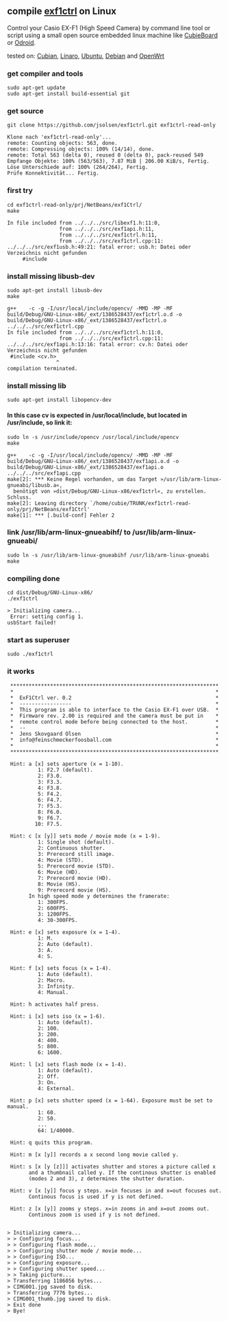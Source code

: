 ## compile [exf1ctrl](https://github.com/jsolsen/exf1ctrl) on Linux

Control your Casio EX-F1 (High Speed Camera) by command line tool or script using a small open source embedded linux machine like [CubieBoard](http://cubieboard.org) or [Odroid](http://www.hardkernel.com).

tested on: [Cubian](http://www.cubian.org), [Linaro](http://www.linaro.org), [Ubuntu](http://www.ubuntu.com), [Debian](http://www.debian.org/) and [OpenWrt](http://www.openwrt.org/)

### get compiler and tools 
```
sudo apt-get update
sudo apt-get install build-essential git
```

### get source

```
git clone https://github.com/jsolsen/exf1ctrl.git exf1ctrl-read-only
```

```console
Klone nach 'exf1ctrl-read-only'...
remote: Counting objects: 563, done.
remote: Compressing objects: 100% (14/14), done.
remote: Total 563 (delta 0), reused 0 (delta 0), pack-reused 549
Empfange Objekte: 100% (563/563), 7.87 MiB | 206.00 KiB/s, Fertig.
Löse Unterschiede auf: 100% (264/264), Fertig.
Prüfe Konnektivität... Fertig.
```

### first try

```
cd exf1ctrl-read-only/prj/NetBeans/exf1Ctrl/
make
```

```console
In file included from ../../../src/libexf1.h:11:0,
                 from ../../../src/exf1api.h:11,
                 from ../../../src/exf1ctrl.h:11,
                 from ../../../src/exf1ctrl.cpp:11:
../../../src/exf1usb.h:49:21: fatal error: usb.h: Datei oder Verzeichnis nicht gefunden
     #include
```

### install missing libusb-dev

```
sudo apt-get install libusb-dev
make 
```

```console
g++    -c -g -I/usr/local/include/opencv/ -MMD -MP -MF build/Debug/GNU-Linux-x86/_ext/1386528437/exf1ctrl.o.d -o build/Debug/GNU-Linux-x86/_ext/1386528437/exf1ctrl.o ../../../src/exf1ctrl.cpp
In file included from ../../../src/exf1ctrl.h:11:0,
                 from ../../../src/exf1ctrl.cpp:11:
../../../src/exf1api.h:13:16: fatal error: cv.h: Datei oder Verzeichnis nicht gefunden
 #include <cv.h>
                ^
compilation terminated.
```

### install missing lib
```
sudo apt-get install libopencv-dev
```

#### In this case cv is expected in /usr/local/include, but located in /usr/include, so link it: 
```
sudo ln -s /usr/include/opencv /usr/local/include/opencv
make
```
```console
g++    -c -g -I/usr/local/include/opencv/ -MMD -MP -MF build/Debug/GNU-Linux-x86/_ext/1386528437/exf1api.o.d -o build/Debug/GNU-Linux-x86/_ext/1386528437/exf1api.o ../../../src/exf1api.cpp
make[2]: *** Keine Regel vorhanden, um das Target »/usr/lib/arm-linux-gnueabi/libusb.a«, 
  benötigt von »dist/Debug/GNU-Linux-x86/exf1ctrl«, zu erstellen.  Schluss.
make[2]: Leaving directory `/home/cubie/TRUNK/exf1ctrl-read-only/prj/NetBeans/exf1Ctrl'
make[1]: *** [.build-conf] Fehler 2
```

### link /usr/lib/arm-linux-gnueabihf/  to /usr/lib/arm-linux-gnueabi/
```
sudo ln -s /usr/lib/arm-linux-gnueabihf /usr/lib/arm-linux-gnueabi
make
```

### compiling done 

```
cd dist/Debug/GNU-Linux-x86/
./exf1ctrl 
```

```console
> Initializing camera... 
 Error: setting config 1. 
usbStart failed!
```

### start as superuser

```
sudo ./exf1ctrl 
```

### it works

```console
 ********************************************************************
 *                                                                  *
 *  ExF1Ctrl ver. 0.2                                               *
 *  -----------------                                               *
 *  This program is able to interface to the Casio EX-F1 over USB.  *
 *  Firmware rev. 2.00 is required and the camera must be put in    *
 *  remote control mode before being connected to the host.         *
 *  --                                                              *
 *  Jens Skovgaard Olsen                                            *
 *  info@feinschmeckerfoosball.com                                  *
 *                                                                  *
 ********************************************************************
 
 Hint: a [x] sets aperture (x = 1-10).
          1: F2.7 (default).
          2: F3.0.
          3: F3.3.
          4: F3.8.
          5: F4.2.
          6: F4.7.
          7: F5.3.
          8: F6.0.
          9: F6.7.
         10: F7.5.
 
 Hint: c [x [y]] sets mode / movie mode (x = 1-9).
          1: Single shot (default).
          2: Continuous shutter.
          3: Prerecord still image.
          4: Movie (STD).
          5: Prerecord movie (STD).
          6: Movie (HD).
          7: Prerecord movie (HD).
          8: Movie (HS).
          9: Prerecord movie (HS).
       In high speed mode y determines the framerate:
          1: 300FPS.
          2: 600FPS.
          3: 1200FPS.
          4: 30-300FPS.

 Hint: e [x] sets exposure (x = 1-4).
          1: M.
          2: Auto (default).
          3: A.
          4: S.

 Hint: f [x] sets focus (x = 1-4).
          1: Auto (default).
          2: Macro.
          3: Infinity.
          4: Manual.

 Hint: h activates half press.

 Hint: i [x] sets iso (x = 1-6).
          1: Auto (default).
          2: 100.
          3: 200.
          4: 400.
          5: 800.
          6: 1600.

 Hint: l [x] sets flash mode (x = 1-4).
          1: Auto (default).
          2: Off.
          3: On.
          4: External.

 Hint: p [x] sets shutter speed (x = 1-64). Exposure must be set to manual.
          1: 60.
          2: 50.
          ...
          64: 1/40000.

 Hint: q quits this program.

 Hint: m [x [y]] records a x second long movie called y.

 Hint: s [x [y [z]]] activates shutter and stores a picture called x
       and a thumbnail called y. If the continous shutter is enabled
       (modes 2 and 3), z determines the shutter duration.

 Hint: v [x [y]] focus y steps. x=in focuses in and x=out focuses out.
       Continous focus is used if y is not defined.

 Hint: z [x [y]] zooms y steps. x=in zooms in and x=out zooms out.
       Continous zoom is used if y is not defined.


> Initializing camera... 
> > Configuring focus... 
> > Configuring flash mode... 
> > Configuring shutter mode / movie mode... 
> > Configuring ISO... 
> > Configuring exposure... 
> > Configuring shutter speed... 
> > Taking picture... 
> Transferring 1186056 bytes... 
> CIMG001.jpg saved to disk. 
> Transferring 7776 bytes... 
> CIMG001_thumb.jpg saved to disk. 
> Exit done
> Bye! 
```
